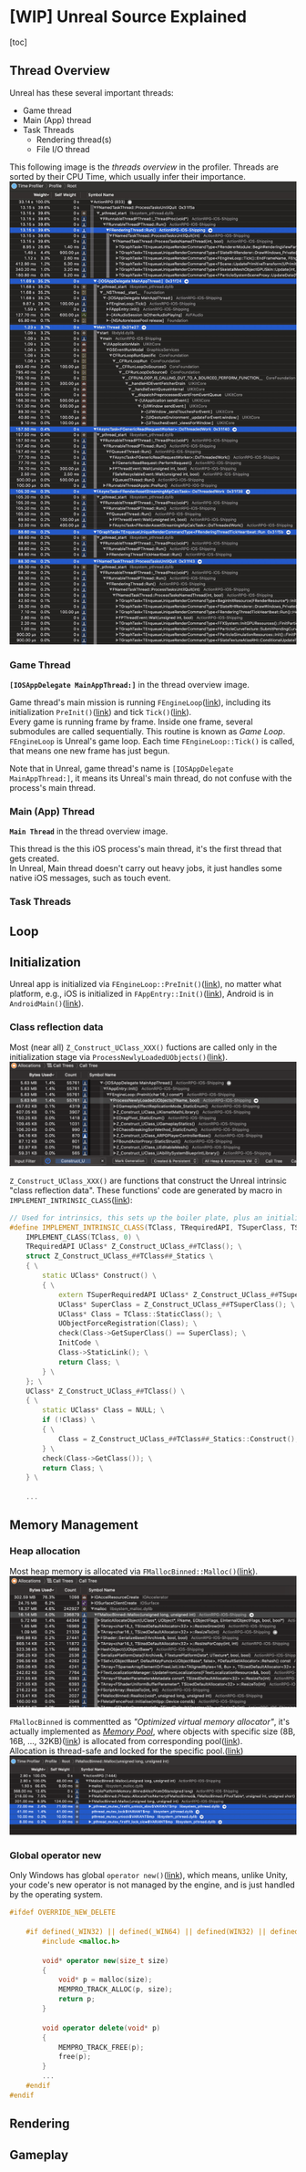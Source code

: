 # [WIP] Unreal Source Explained

[toc]

## Thread Overview
Unreal has these several important threads:
- Game thread
- Main (App) thread
- Task Threads
	- Rendering thread(s)
	- File I/O thread

This following image is the *threads overview* in the profiler. Threads are sorted by their CPU Time, which usually infer their importance.
![](img/threads_overview.jpg)

### Game Thread
**`[IOSAppDelegate MainAppThread:]`** in the thread overview image.

Game thread's main mission is running `FEngineLoop`([link](https://github.com/EpicGames/UnrealEngine/blob/33e9eedc27e80b9e67c1d1a2667672ed23c7531b/Engine/Source/Runtime/Launch/Public/LaunchEngineLoop.h#L21)), including its initialization `PreInit()`([link](https://github.com/EpicGames/UnrealEngine/blob/42cbf957ad0e713dec57a5828f72d116c8083011/Engine/Source/Runtime/Launch/Private/LaunchEngineLoop.cpp#L1158)) and tick `Tick()`([link](https://github.com/EpicGames/UnrealEngine/blob/42cbf957ad0e713dec57a5828f72d116c8083011/Engine/Source/Runtime/Launch/Private/LaunchEngineLoop.cpp#L4012)).  
Every game is running frame by frame. Inside one frame, several submodules are called sequentially. This routine is known as *Game Loop*.  
`FEngineLoop` is Unreal's game loop. Each time `FEngineLoop::Tick()` is called, that means one new frame has just begun.

Note that in Unreal, game thread's name is `[IOSAppDelegate MainAppThread:]`, it means its Unreal's main thread, do not confuse with the process's main thread.

### Main (App) Thread
**`Main Thread`** in the thread overview image.

This thread is the this iOS process's main thread, it's the first thread that gets created.  
In Unreal, Main thread doesn't carry out heavy jobs, it just handles some native iOS messages, such as touch event.

### Task Threads


## Loop


## Initialization
Unreal app is initialized via `FEngineLoop::PreInit()`([link](https://github.com/EpicGames/UnrealEngine/blob/42cbf957ad0e713dec57a5828f72d116c8083011/Engine/Source/Runtime/Launch/Private/LaunchEngineLoop.cpp#L993)), no matter what platform, e.g., iOS is initialized in `FAppEntry::Init()`([link](https://github.com/EpicGames/UnrealEngine/blob/395c9713d5b5eee9daf8b7077bcac311c85a63a1/Engine/Source/Runtime/Launch/Private/IOS/LaunchIOS.cpp#L372)), Android is in `AndroidMain()`([link](https://github.com/EpicGames/UnrealEngine/blob/8951e6117b483a89befe98ac2102caad2ce26cab/Engine/Source/Runtime/Launch/Private/Android/LaunchAndroid.cpp#L445)).

### Class reflection data
Most (near all) `Z_Construct_UClass_XXX()` fuctions are called only in the initialization stage via `ProcessNewlyLoadedUObjects()`([link](https://github.com/EpicGames/UnrealEngine/blob/b4a54829162aa07a28846da2e91147912a7b67d8/Engine/Source/Runtime/CoreUObject/Private/UObject/UObjectBase.cpp#L983)).
![](img/Class_reflection_data_allocation.png)

`Z_Construct_UClass_XXX()` are functions that construct the Unreal intrinsic "class reflection data". These functions' code are generated by macro in `IMPLEMENT_INTRINSIC_CLASS`([link](https://github.com/EpicGames/UnrealEngine/blob/0f9ad9685896e0581d0fe963034b1cb82b1a4e3b/Engine/Source/Runtime/CoreUObject/Public/UObject/ObjectMacros.h#L1604)):

```C++
// Used for intrinsics, this sets up the boiler plate, plus an initialization singleton, which can create properties and GC tokens
#define IMPLEMENT_INTRINSIC_CLASS(TClass, TRequiredAPI, TSuperClass, TSuperRequiredAPI, TPackage, InitCode) \
	IMPLEMENT_CLASS(TClass, 0) \
	TRequiredAPI UClass* Z_Construct_UClass_##TClass(); \
	struct Z_Construct_UClass_##TClass##_Statics \
	{ \
		static UClass* Construct() \
		{ \
			extern TSuperRequiredAPI UClass* Z_Construct_UClass_##TSuperClass(); \
			UClass* SuperClass = Z_Construct_UClass_##TSuperClass(); \
			UClass* Class = TClass::StaticClass(); \
			UObjectForceRegistration(Class); \
			check(Class->GetSuperClass() == SuperClass); \
			InitCode \
			Class->StaticLink(); \
			return Class; \
		} \
	}; \
	UClass* Z_Construct_UClass_##TClass() \
	{ \
		static UClass* Class = NULL; \
		if (!Class) \
		{ \
			Class = Z_Construct_UClass_##TClass##_Statics::Construct();\
		} \
		check(Class->GetClass()); \
		return Class; \
	} \

    ...
```

## Memory Management

### Heap allocation
Most heap memory is allocated via `FMallocBinned::Malloc()`([link](https://github.com/EpicGames/UnrealEngine/blob/517200ac3453d54b233c228a24e5060bc0439065/Engine/Source/Runtime/Core/Private/HAL/MallocBinned.cpp#L916)).
![](img/Heap_allocation.png)

`FMallocBinned` is commentted as *"Optimized virtual memory allocator"*, it's actually implemented as [*Memory Pool*](https://en.wikipedia.org/wiki/Memory_pool), where objects with specific size (8B, 16B, ..., 32KB)([link](https://github.com/EpicGames/UnrealEngine/blob/517200ac3453d54b233c228a24e5060bc0439065/Engine/Source/Runtime/Core/Private/HAL/MallocBinned.cpp#L866)) is allocated from corresponding pool([link](https://github.com/EpicGames/UnrealEngine/blob/517200ac3453d54b233c228a24e5060bc0439065/Engine/Source/Runtime/Core/Private/HAL/MallocBinned.cpp#L969)).  
Allocation is thread-safe and locked for the specific pool.([link](https://github.com/EpicGames/UnrealEngine/blob/517200ac3453d54b233c228a24e5060bc0439065/Engine/Source/Runtime/Core/Private/HAL/MallocBinned.cpp#L974))
![](img/FMallocBinned_lock.png)

### Global operator new
Only Windows has global `operator new()`([link](https://github.com/EpicGames/UnrealEngine/blob/8951e6117b483a89befe98ac2102caad2ce26cab/Engine/Source/Runtime/Core/Public/MemPro/MemPro.h#L688)), which means, unlike Unity, your code's new operator is not managed by the engine, and is just handled by the operating system.
```C++
#ifdef OVERRIDE_NEW_DELETE

	#if defined(_WIN32) || defined(_WIN64) || defined(WIN32) || defined(WIN64) || defined(__WIN32__) || defined(__WINDOWS__)
		#include <malloc.h>

		void* operator new(size_t size)
		{
			void* p = malloc(size);
			MEMPRO_TRACK_ALLOC(p, size);
			return p;
		}

		void operator delete(void* p)
		{
			MEMPRO_TRACK_FREE(p);
			free(p);
		}
        ...
	#endif
#endif
```

## Rendering

## Gameplay